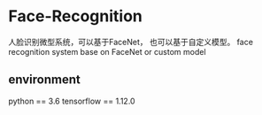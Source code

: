 # Face-Recognition
  人脸识别微型系统，可以基于FaceNet， 也可以基于自定义模型。 face recognition system base on FaceNet or custom model
## environment
  python == 3.6
  tensorflow == 1.12.0
  
